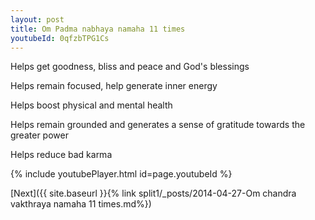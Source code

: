 ```yaml
---
layout: post
title: Om Padma nabhaya namaha 11 times
youtubeId: 0qfzbTPG1Cs
---
```

 
 
Helps get goodness, bliss and peace and God's blessings
 
Helps remain focused, help generate inner energy 
 
Helps boost physical and mental health 
 
Helps remain grounded and generates a sense of gratitude towards the greater power 
 
Helps reduce bad karma
 
 
 
 


{% include youtubePlayer.html id=page.youtubeId %}
 
[Next]({{ site.baseurl }}{% link  split1/_posts/2014-04-27-Om chandra vakthraya namaha 11 times.md%})
 
